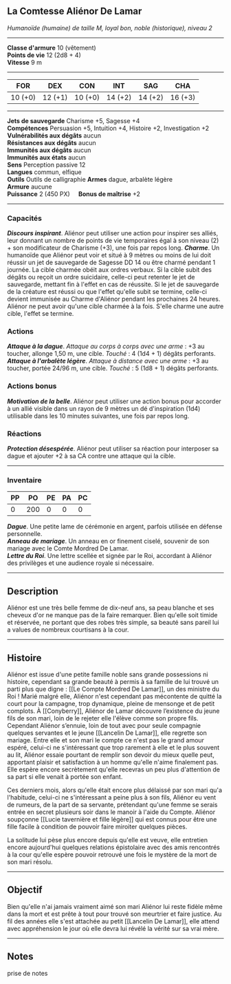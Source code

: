 ## La Comtesse Aliénor De Lamar
*Humanoïde (humaine) de taille M, loyal bon, noble (historique), niveau 2*
___
**Classe d'armure** 10 (vêtement)  
**Points de vie** 12 (2d8 + 4)  
**Vitesse** 9 m

---

| FOR     | DEX     | CON     | INT     | SAG     | CHA     |
| ------- | ------- | ------- | ------- | ------- | ------- |
| 10 (+0) | 12 (+1) | 10 (+0) | 14 (+2) | 14 (+2) | 16 (+3) |

---

**Jets de sauvegarde** Charisme +5, Sagesse +4  
**Compétences** Persuasion +5, Intuition +4, Histoire +2, Investigation +2  
**Vulnérabilités aux dégâts** aucun  
**Résistances aux dégâts** aucun  
**Immunités aux dégâts** aucun  
**Immunités aux états** aucun  
**Sens** Perception passive 12  
**Langues** commun, elfique  
**Outils** Outils de calligraphie
**Armes** dague, arbalète légère  
**Armure** aucune  
**Puissance** 2 (450 PX)     **Bonus de maîtrise** +2

---
### Capacités
_**Discours inspirant**_. Aliénor peut utiliser une action pour inspirer ses alliés, leur donnant un nombre de points de vie temporaires égal à son niveau (2) + son modificateur de Charisme (+3), une fois par repos long.
**_Charme_**. Un humanoïde que Aliénor peut voir et situé à 9 mètres ou moins de lui doit réussir un jet de sauvegarde de Sagesse DD 14 ou être charmé pendant 1 journée. La cible charmée obéit aux ordres verbaux. Si la cible subit des dégâts ou reçoit un ordre suicidaire, celle-ci peut retenter le jet de sauvegarde, mettant fin à l'effet en cas de réussite. Si le jet de sauvegarde de la créature est réussi ou que l'effet qu'elle subit se termine, celle-ci devient immunisée au Charme d'Aliénor pendant les prochaines 24 heures. Aliénor ne peut avoir qu'une cible charmée à la fois. S'elle charme une autre cible, l'effet se termine.
### Actions
_**Attaque à la dague**_. _Attaque au corps à corps avec une arme_ : +3 au toucher, allonge 1,50 m, une cible. _Touché_ : 4 (1d4 + 1) dégâts perforants.  
_**Attaque à l'arbalète légère**_. _Attaque à distance avec une arme_ : +3 au toucher, portée 24/96 m, une cible. _Touché_ : 5 (1d8 + 1) dégâts perforants.
### Actions bonus
_**Motivation de la belle**_. Aliénor peut utiliser une action bonus pour accorder à un allié visible dans un rayon de 9 mètres un dé d'inspiration (1d4) utilisable dans les 10 minutes suivantes, une fois par repos long.
### Réactions
_**Protection désespérée**_. Aliénor peut utiliser sa réaction pour interposer sa dague et ajouter +2 à sa CA contre une attaque qui la cible.

---
### Inventaire

| PP  | PO  | PE  | PA  | PC  |
| --- | --- | --- | --- | --- |
| 0   | 200 | 0   | 0   | 0   |

_**Dague**_. Une petite lame de cérémonie en argent, parfois utilisée en défense personnelle.  
_**Anneau de mariage**_. Un anneau en or finement ciselé, souvenir de son mariage avec le Comte Mordred De Lamar.  
_**Lettre du Roi**_. Une lettre scellée et signée par le Roi, accordant à Aliénor des privilèges et une audience royale si nécessaire.
___
## Description
Aliénor est une très belle femme de dix-neuf ans, sa peau blanche et ses cheveux d'or ne manque pas de la faire remarquer. Bien qu'elle soit timide et réservée, ne portant que des robes très simple, sa beauté sans pareil lui a values de nombreux courtisans à la cour.
___
## Histoire
Aliénor est issue d'une petite famille noble sans grande possessions ni histoire, cependant sa grande beauté à permis à sa famille de lui trouvé un parti plus que digne : [[Le Compte Mordred De Lamar]], un des ministre du Roi ! Marié malgré elle, Aliénor n'est cependant pas mécontente de quitté la court pour la campagne, trop dynamique, pleine de mensonge et de petit complots.
À [[Conyberry]], Aliénor de Lamar découvre l’existence du jeune fils de son mari, loin de le rejeter elle l'élève comme son propre fils. Cependant Aliénor s’ennuie, loin de tout avec pour seule compagnie quelques servantes et le jeune [[Lancelin De Lamar]], elle regrette son mariage. Entre elle et son mari le compte ce n'est pas le grand amour espéré, celui-ci ne s'intéressant que trop rarement à elle et le plus souvent au lit, Aliénor essaie pourtant de remplir son devoir du mieux quelle peut, apportant plaisir et satisfaction à un homme qu'elle n'aime finalement pas. Elle espère encore secrètement qu'elle recevras un peu plus d'attention de sa part si elle venait à portée son enfant.

Ces derniers mois, alors qu'elle était encore plus délaissé par son mari qu'a l'habitude, celui-ci ne s'intéressant a peine plus à son fils, Aliénor eu vent de rumeurs, de la part de sa servante, prétendant qu'une femme se serais entrée en secret plusieurs soir dans le manoir à l'aide du Compte. Aliénor soupçonne [[Lucie tavernière et fille légère]] qui est connus pour être une fille facile à condition de pouvoir faire miroiter quelques pièces.

La solitude lui pèse plus encore depuis qu'elle est veuve, elle entretien encore aujourd'hui quelques relations épistolaire avec des amis rencontrés à la cour qu'elle espère pouvoir retrouvé une fois le mystère de la mort de son mari résolu.
___
## Objectif
Bien qu'elle n'ai jamais vraiment aimé son mari Aliénor lui reste fidèle même dans la mort et est prête à tout pour trouvé son meurtrier et faire justice. Au fil des années elle s'est attachée au petit [[Lancelin De Lamar]], elle attend avec appréhension le jour où elle devra lui révélé la vérité sur sa vrai mère. 
___
## Notes
prise de notes